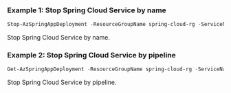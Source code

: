 ### Example 1: Stop Spring Cloud Service by name
```powershell
Stop-AzSpringAppDeployment -ResourceGroupName spring-cloud-rg -ServiceName spring-cloud-service -AppName gateway -DeploymentName default  
```

Stop Spring Cloud Service by name.

### Example 2: Stop Spring Cloud Service by pipeline
```powershell
Get-AzSpringAppDeployment -ResourceGroupName spring-cloud-rg -ServiceName spring-cloud-service -AppName gateway -DeploymentName default | Stop-AzSpringAppDeployment
```

Stop Spring Cloud Service by pipeline.
